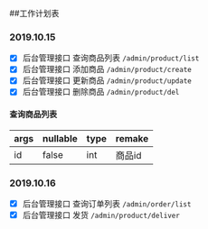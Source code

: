 ##工作计划表


###  2019.10.15
-[x] 后台管理接口 查询商品列表 `/admin/product/list`
-[x] 后台管理接口 添加商品 `/admin/product/create`
-[x] 后台管理接口 更新商品 `/admin/product/update`
-[x] 后台管理接口 删除商品 `/admin/product/del`

#### 查询商品列表
|args|nullable|type|remake|
|-----|-----|-----|-----|
|id|false|int|商品id

### 2019.10.16

-[x] 后台管理接口 查询订单列表 `/admin/order/list`
-[x] 后台管理接口 发货 `/admin/product/deliver`
